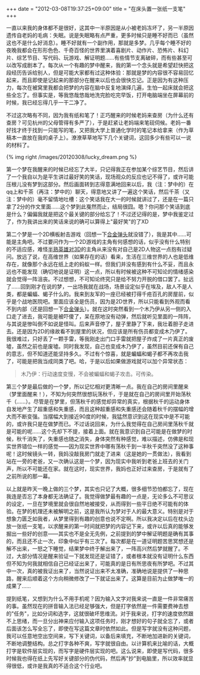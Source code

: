 +++
date = "2012-03-08T19:37:25+09:00"
title = "在床头置一张纸一支笔"
+++

一直以来我的身体都不是很好，这其中一半原因是从小被老妈冻坏了，另一半原因遗传自老妈的毛病：失眠。说是失眠略有点严重，更多时候只是睡不好而已（虽然这也不是什么好消息）。睡不好就有一个副作用，那就是多梦。几乎每个睡不好的夜晚我都会在形形色色、千奇百怪的世界里演着喜剧片、动作片、恐怖片、科幻片、综艺节目、写代码、玩游戏、解证明题……有些情节支离破碎，而有些甚至可以改写成剧本了。每次从一个有趣的梦中醒来，我的第一个念头就是希望赶快把这段经历告诉给别人，但是可能大家都有过这种体验：那就是梦的内容很不容易回忆起来，而且即使是记起来的那部分在醒来以后也会很快忘记。正是因为有这种压力，每次在被窝里我都会把梦的内容在脑中反复地演绎几遍，生怕一起床就会把这些全忘了。但事实是，等我悠哉悠哉地洗完脸吃完早饭，打开电脑端坐在屏幕前的时候，我已经忘得几乎一干二净了。

不过这次略有不同，因为我有纸和笔了！正巧醒来的时候老妈来查房（为什么还有查房？可见杭州的父母管得有多严了），于是赶紧让老妈端来笔砚伺候。老妈一番好找才终于找到一只能写的笔，又把我大学上普通化学时的笔记本给拿来（作为草稿本一直放在我的桌子上）。潦潦草草地写下几个关键词，这回多少有些可以一说的材料了。

<!--more-->

{% img right /images/20120308/lucky_dream.png %}

第一个梦在我醒来的时候已经忘了大半，只记得我正在参加某个综艺节目，然后讲了一个我自以为是平生讲过最好笑的笑话，现场观众的反应也记不得了，或许可能压根儿没有梦到这部分。然后画面转到志得意满地回来以后，我（注：梦中的）在qq上和千茶（再注：梦中的）聊天，得意地又讲了一遍这个笑话，然后千茶（又注：梦中的）毫不留情地吐槽：这个笑话我在大一的时候就讲过了，还是在一篇只拿了2分的作文里面……这个梦到此戛然而止，结局很囧。嗯？你问那个笑话到底是什么？偏偏我就是把这个最关键的部分给忘了！不过还记得的是，梦中我鉴定过了，作为我讲出来的笑话来说的确可以算得上"最好笑"的了XD

第二个梦是一个2D横板射击游戏（回想一下[合金弹头](http://zh.wikipedia.org/wiki/%E5%90%88%E9%87%91%E5%BD%88%E9%A0%AD)就没错了），我是其中……可能是主角吧。不过要问作为一个2D游戏的主角有何感想的话，似乎没有什么特别的不适应感，难怪[半熟英雄对3D](http://ja.wikipedia.org/wiki/%E5%8D%8A%E7%86%9F%E8%8B%B1%E9%9B%84#.E5.8D.8A.E7.86.9F.E8.8B.B1.E9.9B.84_.E5.AF.BE_3D.EF.BC.88.E7.AC.AC3.E4.BD.9C.EF.BC.89)的主角从来没有对自己是2D人物这一点抱有过疑问。放远了说，在高维世界（如果存在的话）看来，生活在三维世界的人也是低维存在，就像那个永远在纸上走的蚂蚁一样。但我们并没有感到有什么不妥，而且永远也不能发现（确切地说是证明）这一点，所以有时候被这种不可知论的情绪感染就会觉得一阵沮丧。不过想想，不可知论终究只是给不努力开脱的借口罢了。扯远了……回到刚才在说的梦，一出场我就在战场，场景设定似乎在埃及，敌人不是人类，都是蝙蝠、蝎子什么的。我来到友军的一座已经被打得千疮百孔的房屋前，似乎是个战地医院吧。里面应该全是伤员，因为是2D世界，所以只能看到外观而看不到内部（还是回想一下[合金弹头](http://zh.wikipedia.org/wiki/%E5%90%88%E9%87%91%E5%BD%88%E9%A0%AD)）。就在这时突然看到一个木乃伊从另一侧的入口走了进去，我可能是被吓傻了，呆在原地没有动弹，然后就听见里面的一阵阵，与其说是惨叫倒不如说是怪叫。后来声音停了，屋子里静了下来，我壮着胆子走进去。还是因为2D的缘故看不到屋里的状况，但应该是所有伤员都变成木乃伊了。我很难过，只好丢了一颗手雷，等我刚走出门口手雷就把屋子炸成了一片真正的废墟，虽然之前也是废墟。同时我发现，自己也变成木乃伊了，虽然目前还保有自己的意志，但不知道还能坚持多久。不过有个惊喜，就是蝙蝠和蝎子都不再攻击我了，可能是把我当成同类了吧。哈，于是以后如果做游戏就可以加个异常状态：


> 木乃伊：行动速度变慢，不会被蝙蝠和蝎子攻击。可传染。


第三个梦是最后做的一个梦，所以记忆相对更清晰一点。我在自己的房间里醒来（梦里面醒来！），不知为何突然很想玩荡秋千，于是就在自己的房间里开始荡秋千（……）。尽管是在梦里，但荡秋千的感觉却异常的真实，根据秋千的运动身体自发地产生了超重感和失重感，而且这种超重感和失重感还会随着秋千的摆幅的增大而不断变强。当摆幅大到接近90度的时候，我猛然意识到这在现实中是不可能的，或许我只是在做梦而已。不过话说回来，为什么我觉得在自己房间里荡秋千就是可能的呢……这个先却下不提，接着上面。就在我意识到自己可能是在做梦的时候，秋千消失了，失重感也随之消失，身体突然有种感觉，难以描述，仿佛是和现实世界错位一样的感觉——因为现实世界中哪有荡秋千到一半秋千突然没了这种事呢！这时候镜头一转，我妈没敲我房门就走了进来（这是她的一贯做法），我看到站在一旁的老爸，又一次确认这是一个梦，因为现实中我听到老爸上班去的关门声，所以不可能还在家。就在这时，现实世界，我妈也正好过来查房，于是就有了之前所说的那一幕。

以上就是昨天一晚上做的三个梦，其实也只记了大概，很多细节恐怕都忘了，现在我连是否忘了本身都无法确证了。我觉得做梦最有趣的一点是，无论多么不可思议的设定，一旦在梦境里就会很自然地被接受，从而得到一些平日绝不可能有的体验。在梦的机理还未被解明之前，这是我所认为梦对于人的最大意义。特别是对于想象力匮乏如我者，从梦里得到有趣的创意也说不定啊。所以我决定以后在枕头边放一张纸一支笔，以求醒来的第一时间就把梦的内容记下来，或许以后真的能够发掘出一些好的创意——其实也不是全无先例，之前提到的梦中解证明题是确有其事的，而且还不止一次，印象中似乎有三次了。每次都是在一道证明题苦思冥想还是解不出来，一怒之下睡觉，结果梦中终于解出来了，一阵高兴然后梦就醒了。不过，大部分情况是醒来验证一下就发现还是证错了，或者根本就没有证明什么东西但不知为何我就相信自己已经证出来了，可能真的是日有所思夜有所梦吧。不过其中一次，真的被我证出来了，当然说证出来不太准确，准确地说是提供了一种思路，醒来后顺着这个方向稍微修改了一下就证出来了。这算是目前为止做梦唯一的成果了……

提到纸笔，又想到为什么不用手机呢？因为输入文字对我来说一直是一件非常痛苦的事。虽然现在的拼音输入法已经足够强大，但是打字依然是一件需要费神去想的"任务"，比如分词和选字，这就很破坏思维流。对于我来说，打字的速度依然跟不上思绪，而一旦分出神来应付输入这项任务时，刚才想好的句子就全忘了，或者后面该怎么写全忘了，即使在写这篇文章时依然如此。但是写字就没有这种问题，我可以任意地空出空间来，写下关键词，以备后来填充，不断地加进新的关键词，不断地调整结构。总之打字各种不爽，写字就很自由。以计算机来比喻的话，大概打字是软件层实现的，而写字是硬件层实现的吧。这么说来，即使是写代码，很多时候我也得在纸上先写好关键部分的伪代码，然后再"抄"到电脑里，所以效率就显得很低，或许是我真的不适合这个行业吧。
